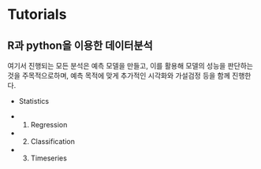 # Tutorials

## R과 python을 이용한 데이터분석

 여기서 진행되는 모든 분석은 예측 모델을 만들고, 이를 활용해 모델의 성능을 판단하는 것을 주목적으로하며, 예측 목적에 맞게 추가적인 시각화와 가설검정 등을 함께 진행한다.
 

* Statistics

* 1. Regression

* 2. Classification

* 3. Timeseries
